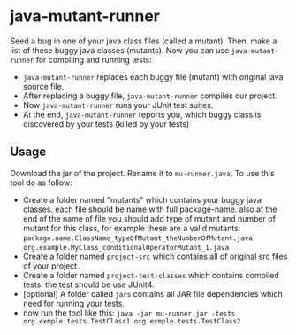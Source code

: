 # java-mutant-runner
Seed a bug in one of your java class files (called a mutant). Then, make a list of these buggy java classes (mutants). Now you can use `java-mutant-runner` for compiling and running tests:
* `java-mutant-runner` replaces each buggy file (mutant) with original java source file.
* After replacing a buggy file, `java-mutant-runner` compiles our project.
* Now `java-mutant-runner` runs your JUnit test suites.
* At the end, `java-mutant-runner` reports you, which buggy class is discovered by your tests (killed by your tests)

## Usage
Download the jar of the project. Rename it to `mu-runner.java`. To use this tool do as follow:

- Create a folder named "mutants" which contains your buggy java classes. each file should be name with full package-name. also at the end of the name of file you should add type of mutant and number of mutant for this class, for example these are a valid mutants:
`package.name.ClassName_typeOfMutant_theNumberOfMutant.java`
`org.example.MyClass_conditionalOperatorMutant_1.java`
- Create a folder named `project-src` which contains all of original src files of your project.
- Create a folder named `project-test-classes` which contains compiled tests. the test should be use JUnit4.
- [optional] A folder called `jars` contains all JAR file dependencies which need for running your tests.
- now run the tool like this:
`java -jar mu-runner.jar -tests org.exmple.tests.TestClass1 org.exmple.tests.TestClass2
`